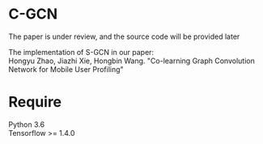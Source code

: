 C-GCN  
=====
The paper is under review, and the source code will be provided later  







The implementation of S-GCN in our paper:  
Hongyu Zhao, Jiazhi Xie, Hongbin Wang. "Co-learning Graph Convolution Network for Mobile User Profiling"  

Require
=====
Python 3.6  
Tensorflow >= 1.4.0  
